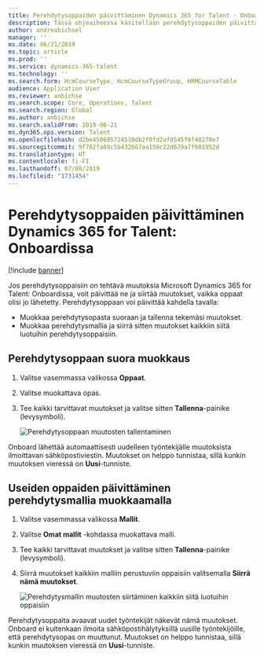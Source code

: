 ```yaml
---
title: Perehdytysoppaiden päivittäminen Dynamics 365 for Talent - Onboardissa
description: Tässä ohjeaiheessa käsitellään perehdytysoppaiden päivittämistä Microsoft Dynamics 365 for Talent - Onboardissa ja muutosten siirtämistä aiemmin luotuihin oppaisiin.
author: andreabichsel
manager: ''
ms.date: 06/21/2019
ms.topic: article
ms.prod: ''
ms.service: dynamics-365-talent
ms.technology: ''
ms.search.form: HcmCourseType, HcmCourseTypeGroup, HRMCourseTable
audience: Application User
ms.reviewer: anbichse
ms.search.scope: Core, Operations, Talent
ms.search.region: Global
ms.author: anbichse
ms.search.validFrom: 2019-06-21
ms.dyn365.ops.version: Talent
ms.openlocfilehash: d2be450685724510db2f0fd2af8545f8f40278e7
ms.sourcegitcommit: 9f762fa89c5b432667aa156c22d679a7f601952d
ms.translationtype: HT
ms.contentlocale: fi-FI
ms.lasthandoff: 07/08/2019
ms.locfileid: "1731454"
---
```

# <a name="update-onboarding-guides-in-dynamics-365-for-talent-onboard"></a>Perehdytysoppaiden päivittäminen Dynamics 365 for Talent: Onboardissa

[!include [banner](includes/banner.md)]

Jos perehdytysoppaisiin on tehtävä muutoksia Microsoft Dynamics 365 for Talent: Onboardissa, voit päivittää ne ja siirtää muutokset, vaikka oppaat olisi jo lähetetty. Perehdytysoppaan voi päivittää kahdella tavalla:

- Muokkaa perehdytysopasta suoraan ja tallenna tekemäsi muutokset.
- Muokkaa perehdytysmallia ja siirrä sitten muutokset kaikkiin siitä luotuihin perehdytysoppaisiin.

## <a name="edit-an-onboarding-guide-directly"></a>Perehdytysoppaan suora muokkaus

1. Valitse vasemmassa valikossa **Oppaat**.
2. Valitse muokattava opas.
3. Tee kaikki tarvittavat muutokset ja valitse sitten **Tallenna**-painike (levysymboli).

    ![[Perehdytysoppaan muutosten tallentaminen](./media/onboard-save.png)](./media/onboard-save.png)

Onboard lähettää automaattisesti uudelleen työntekijälle muutoksista ilmoittavan sähköpostiviestin. Muutokset on helppo tunnistaa, sillä kunkin muutoksen vieressä on **Uusi**-tunniste.

## <a name="update-multiple-guides-by-editing-the-onboarding-template"></a>Useiden oppaiden päivittäminen perehdytysmallia muokkaamalla

1. Valitse vasemmassa valikossa **Mallit**.
2. Valitse **Omat mallit** -kohdassa muokattava malli.
3. Tee kaikki tarvittavat muutokset ja valitse sitten **Tallenna**-painike (levysymboli).
4. Siirrä muutokset kaikkiin malliin perustuviin oppaisiin valitsemalla **Siirrä nämä muutokset**.

    ![[Perehdytysmallin muutosten siirtäminen kaikkiin siitä luotuihin oppaisiin](./media/onboard-push-changes.png)](./media/onboard-push-changes.png)

Perehdytysoppaita avaavat uudet työntekijät näkevät nämä muutokset. Onboard ei kuitenkaan ilmoita sähköpostihälytyksillä uusille työntekijöille, että perehdytysopas on muuttunut. Muutokset on helppo tunnistaa, sillä kunkin muutoksen vieressä on **Uusi**-tunniste. 
